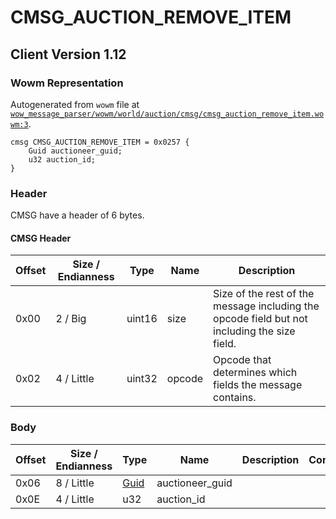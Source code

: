 # CMSG_AUCTION_REMOVE_ITEM

## Client Version 1.12

### Wowm Representation

Autogenerated from `wowm` file at [`wow_message_parser/wowm/world/auction/cmsg/cmsg_auction_remove_item.wowm:3`](https://github.com/gtker/wow_messages/tree/main/wow_message_parser/wowm/world/auction/cmsg/cmsg_auction_remove_item.wowm#L3).
```rust,ignore
cmsg CMSG_AUCTION_REMOVE_ITEM = 0x0257 {
    Guid auctioneer_guid;
    u32 auction_id;
}
```
### Header

CMSG have a header of 6 bytes.

#### CMSG Header

| Offset | Size / Endianness | Type   | Name   | Description |
| ------ | ----------------- | ------ | ------ | ----------- |
| 0x00   | 2 / Big           | uint16 | size   | Size of the rest of the message including the opcode field but not including the size field.|
| 0x02   | 4 / Little        | uint32 | opcode | Opcode that determines which fields the message contains.|

### Body

| Offset | Size / Endianness | Type | Name | Description | Comment |
| ------ | ----------------- | ---- | ---- | ----------- | ------- |
| 0x06 | 8 / Little | [Guid](../spec/packed-guid.md) | auctioneer_guid |  |  |
| 0x0E | 4 / Little | u32 | auction_id |  |  |

